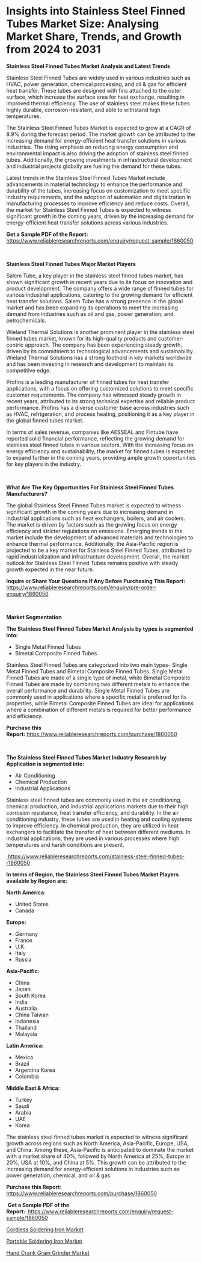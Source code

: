 <p><h1>Insights into Stainless Steel Finned Tubes Market Size: Analysing Market Share, Trends, and Growth from 2024 to 2031</h1></p><p><strong>Stainless Steel Finned Tubes Market Analysis and Latest Trends</strong></p>
<p><p>Stainless Steel Finned Tubes are widely used in various industries such as HVAC, power generation, chemical processing, and oil & gas for efficient heat transfer. These tubes are designed with fins attached to the outer surface, which increase the surface area for heat exchange, resulting in improved thermal efficiency. The use of stainless steel makes these tubes highly durable, corrosion-resistant, and able to withstand high temperatures.</p><p>The Stainless Steel Finned Tubes Market is expected to grow at a CAGR of 8.9% during the forecast period. The market growth can be attributed to the increasing demand for energy-efficient heat transfer solutions in various industries. The rising emphasis on reducing energy consumption and environmental impact is also driving the adoption of stainless steel finned tubes. Additionally, the growing investments in infrastructural development and industrial projects globally are fueling the demand for these tubes.</p><p>Latest trends in the Stainless Steel Finned Tubes Market include advancements in material technology to enhance the performance and durability of the tubes, increasing focus on customization to meet specific industry requirements, and the adoption of automation and digitalization in manufacturing processes to improve efficiency and reduce costs. Overall, the market for Stainless Steel Finned Tubes is expected to witness significant growth in the coming years, driven by the increasing demand for energy-efficient heat transfer solutions across various industries.</p></p>
<p><strong>Get a Sample PDF of the Report:&nbsp;</strong> <a href="https://www.reliableresearchreports.com/enquiry/request-sample/1860050">https://www.reliableresearchreports.com/enquiry/request-sample/1860050</a></p>
<p>&nbsp;</p>
<p><strong>Stainless Steel Finned Tubes Major Market Players</strong></p>
<p><p>Salem Tube, a key player in the stainless steel finned tubes market, has shown significant growth in recent years due to its focus on innovation and product development. The company offers a wide range of finned tubes for various industrial applications, catering to the growing demand for efficient heat transfer solutions. Salem Tube has a strong presence in the global market and has been expanding its operations to meet the increasing demand from industries such as oil and gas, power generation, and petrochemicals.</p><p>Wieland Thermal Solutions is another prominent player in the stainless steel finned tubes market, known for its high-quality products and customer-centric approach. The company has been experiencing steady growth, driven by its commitment to technological advancements and sustainability. Wieland Thermal Solutions has a strong foothold in key markets worldwide and has been investing in research and development to maintain its competitive edge.</p><p>Profins is a leading manufacturer of finned tubes for heat transfer applications, with a focus on offering customized solutions to meet specific customer requirements. The company has witnessed steady growth in recent years, attributed to its strong technical expertise and reliable product performance. Profins has a diverse customer base across industries such as HVAC, refrigeration, and process heating, positioning it as a key player in the global finned tubes market.</p><p>In terms of sales revenue, companies like AESSEAL and Fintube have reported solid financial performance, reflecting the growing demand for stainless steel finned tubes in various sectors. With the increasing focus on energy efficiency and sustainability, the market for finned tubes is expected to expand further in the coming years, providing ample growth opportunities for key players in the industry.</p></p>
<p>&nbsp;</p>
<p><strong>What Are The Key Opportunities For Stainless Steel Finned Tubes Manufacturers?</strong></p>
<p><p>The global Stainless Steel Finned Tubes market is expected to witness significant growth in the coming years due to increasing demand in industrial applications such as heat exchangers, boilers, and air coolers. The market is driven by factors such as the growing focus on energy efficiency and stricter regulations on emissions. Emerging trends in the market include the development of advanced materials and technologies to enhance thermal performance. Additionally, the Asia-Pacific region is projected to be a key market for Stainless Steel Finned Tubes, attributed to rapid industrialization and infrastructure development. Overall, the market outlook for Stainless Steel Finned Tubes remains positive with steady growth expected in the near future.</p></p>
<p><strong>Inquire or Share Your Questions If Any Before Purchasing This Report:</strong> <a href="https://www.reliableresearchreports.com/enquiry/pre-order-enquiry/1860050">https://www.reliableresearchreports.com/enquiry/pre-order-enquiry/1860050</a></p>
<p>&nbsp;</p>
<p><strong>Market Segmentation</strong></p>
<p><strong>The Stainless Steel Finned Tubes Market Analysis by types is segmented into:</strong></p>
<p><ul><li>Single Metal Finned Tubes</li><li>Bimetal Composite Finned Tubes</li></ul></p>
<p><p>Stainless Steel Finned Tubes are categorized into two main types- Single Metal Finned Tubes and Bimetal Composite Finned Tubes. Single Metal Finned Tubes are made of a single type of metal, while Bimetal Composite Finned Tubes are made by combining two different metals to enhance the overall performance and durability. Single Metal Finned Tubes are commonly used in applications where a specific metal is preferred for its properties, while Bimetal Composite Finned Tubes are ideal for applications where a combination of different metals is required for better performance and efficiency.</p></p>
<p><strong>Purchase this Report:&nbsp;</strong><a href="https://www.reliableresearchreports.com/purchase/1860050">https://www.reliableresearchreports.com/purchase/1860050</a></p>
<p>&nbsp;</p>
<p><strong>The Stainless Steel Finned Tubes Market Industry Research by Application is segmented into:</strong></p>
<p><ul><li>Air Conditioning</li><li>Chemical Production</li><li>Industrial Applications</li></ul></p>
<p><p>Stainless steel finned tubes are commonly used in the air conditioning, chemical production, and industrial applications markets due to their high corrosion resistance, heat transfer efficiency, and durability. In the air conditioning industry, these tubes are used in heating and cooling systems to improve efficiency. In chemical production, they are utilized in heat exchangers to facilitate the transfer of heat between different mediums. In industrial applications, they are used in various processes where high temperatures and harsh conditions are present.</p></p>
<p><a href="https://www.reliableresearchreports.com/stainless-steel-finned-tubes-r1860050">&nbsp;https://www.reliableresearchreports.com/stainless-steel-finned-tubes-r1860050</a></p>
<p><strong>In terms of Region, the Stainless Steel Finned Tubes Market Players available by Region are:</strong></p>
<p>
    <p> <strong> North America: </strong>
        <ul>
            <li>United States</li>
            <li>Canada</li>
        </ul>
        </p> 
    <p> <strong> Europe: </strong>
        <ul>
            <li>Germany</li>
            <li>France</li>
            <li>U.K.</li>
            <li>Italy</li>
            <li>Russia</li>
        </ul>
        </p> 
    <p> <strong> Asia-Pacific: </strong>
        <ul>
            <li>China</li>
            <li>Japan</li>
            <li>South Korea</li>
            <li>India</li>
            <li>Australia</li>
            <li>China Taiwan</li>
            <li>Indonesia</li>
            <li>Thailand</li>
            <li>Malaysia</li>
        </ul>
        </p> 
    <p> <strong> Latin America: </strong>
        <ul>
            <li>Mexico</li>
            <li>Brazil</li>
            <li>Argentina Korea</li>
            <li>Colombia</li>
        </ul>
        </p> 
    <p> <strong> Middle East & Africa: </strong>
        <ul>
            <li>Turkey</li>
            <li>Saudi</li>
            <li>Arabia</li>
            <li>UAE</li>
            <li>Korea</li>
        </ul>
    </p>
    </p>
<p><p>The stainless steel finned tubes market is expected to witness significant growth across regions such as North America, Asia-Pacific, Europe, USA, and China. Among these, Asia-Pacific is anticipated to dominate the market with a market share of 40%, followed by North America at 25%, Europe at 20%, USA at 10%, and China at 5%. This growth can be attributed to the increasing demand for energy-efficient solutions in industries such as power generation, chemical, and oil & gas.</p></p>
<p><strong>Purchase this Report: </strong><a href="https://www.reliableresearchreports.com/purchase/1860050">https://www.reliableresearchreports.com/purchase/1860050</a></p>
<p>&nbsp;<strong>Get a Sample PDF of the Report:&nbsp;&nbsp;</strong><a href="https://www.reliableresearchreports.com/enquiry/request-sample/1860050">https://www.reliableresearchreports.com/enquiry/request-sample/1860050</a></p>
<p><strong></strong></p>
<p><p><a href="https://view.publitas.com/reportprime-1/cordless-soldering-iron-market-analysis-its-cagr-market-segmentation-and-global-industry-overview/">Cordless Soldering Iron Market</a></p><p><a href="https://view.publitas.com/reportprime-1/portable-soldering-iron-market-size-cagr-trends-2024-2030/">Portable Soldering Iron Market</a></p><p><a href="https://view.publitas.com/reportprime-1/hand-crank-grain-grinder-market-focuses-on-market-share-size-and-projected-forecast-till-2031/">Hand Crank Grain Grinder Market</a></p></p>